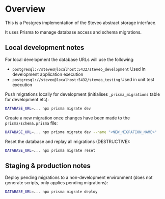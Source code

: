 # Overview

This is a Postgres implementation of the Steveo abstract storage interface.

It uses Prisma to manage database access and schema migrations.

## Local development notes

For local development the database URLs will use the following:

- `postgresql://steveo@localhost:5432/steveo_development` Used in development application execution
- `postgresql://steveo@localhost:5432/steveo_testing` Used in unit test execution

Push migrations locally for development (initialises `_prisma_migrations` table for development etc):

```bash
DATABASE_URL=... npx prisma migrate dev
```

Create a new migration once changes have been made to the `prisma/schema.prisma` file:

```bash
DATABASE_URL=... npx prisma migrate dev --name "<NEW_MIGRATION_NAME>"
```

Reset the database and replay all migrations (DESTRUCTIVE):

```bash
DATABASE_URL=... npx prisma migrate reset
```

## Staging & production notes

Deploy pending migrations to a non-development environment (does not generate scripts, only applies pending migrations):

```bash
DATABASE_URL=... npx prisma migrate deploy
```
